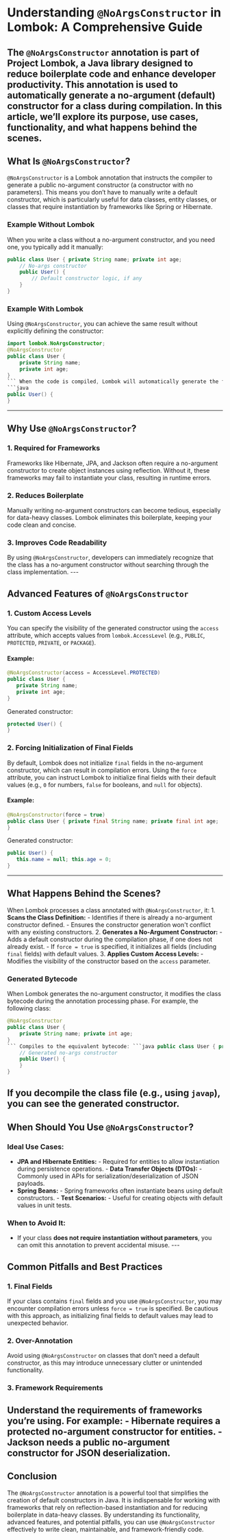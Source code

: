 # Understanding `@NoArgsConstructor` in Lombok: A Comprehensive Guide
The `@NoArgsConstructor` annotation is part of **Project Lombok**, a Java library designed to reduce boilerplate code and enhance developer productivity. This annotation is used to 
automatically generate a no-argument (default) constructor for a class during compilation. In this article, we’ll explore its purpose, use cases, functionality, and what happens behind 
the scenes. 
---
## What Is `@NoArgsConstructor`?
`@NoArgsConstructor` is a Lombok annotation that instructs the compiler to generate a public no-argument constructor (a constructor with no parameters). This means you don’t have to 
manually write a default constructor, which is particularly useful for data classes, entity classes, or classes that require instantiation by frameworks like Spring or Hibernate.
### Example Without Lombok
When you write a class without a no-argument constructor, and you need one, you typically add it manually: 
```java 
public class User { private String name; private int age;
    // No-args constructor
    public User() {
        // Default constructor logic, if any
    }
}
```
### Example With Lombok
Using `@NoArgsConstructor`, you can achieve the same result without explicitly defining the constructor: 
```java 
import lombok.NoArgsConstructor; 
@NoArgsConstructor 
public class User { 
    private String name; 
    private int age;
}
``` When the code is compiled, Lombok will automatically generate the following constructor: 
```java 
public User() {
}
```
---
## Why Use `@NoArgsConstructor`?
### 1. **Required for Frameworks**
Frameworks like Hibernate, JPA, and Jackson often require a no-argument constructor to create object instances using reflection. Without it, these frameworks may fail to instantiate 
your class, resulting in runtime errors.
### 2. **Reduces Boilerplate**
Manually writing no-argument constructors can become tedious, especially for data-heavy classes. Lombok eliminates this boilerplate, keeping your code clean and concise.
### 3. **Improves Code Readability**
By using `@NoArgsConstructor`, developers can immediately recognize that the class has a no-argument constructor without searching through the class implementation. ---
## Advanced Features of `@NoArgsConstructor`
### 1. **Custom Access Levels**
You can specify the visibility of the generated constructor using the `access` attribute, which accepts values from `lombok.AccessLevel` (e.g., `PUBLIC`, `PROTECTED`, `PRIVATE`, or 
`PACKAGE`).
#### Example:
```java 
@NoArgsConstructor(access = AccessLevel.PROTECTED) 
public class User { 
   private String name; 
   private int age;
}
``` 
Generated constructor: 
```java 
protected User() {
}
```
### 2. **Forcing Initialization of Final Fields**
By default, Lombok does not initialize `final` fields in the no-argument constructor, which can result in compilation errors. Using the `force` attribute, you can instruct Lombok to 
initialize final fields with their default values (e.g., `0` for numbers, `false` for booleans, and `null` for objects).
#### Example:
```java
@NoArgsConstructor(force = true)
public class User { private final String name; private final int age;
}
``` 

Generated constructor: 
```java 
public User() { 
   this.name = null; this.age = 0;
}
```
---
## What Happens Behind the Scenes?
When Lombok processes a class annotated with `@NoArgsConstructor`, it: 1. **Scans the Class Definition:** - Identifies if there is already a no-argument constructor defined. - Ensures 
   the constructor generation won't conflict with any existing constructors.
2. **Generates a No-Argument Constructor:** - Adds a default constructor during the compilation phase, if one does not already exist. - If `force = true` is specified, it initializes 
   all fields (including `final` fields) with default values.
3. **Applies Custom Access Levels:** - Modifies the visibility of the constructor based on the `access` parameter.
### Generated Bytecode
When Lombok generates the no-argument constructor, it modifies the class bytecode during the annotation processing phase. For example, the following class: 

```java
@NoArgsConstructor 
public class User {
    private String name; private int age;
}
``` Compiles to the equivalent bytecode: ```java public class User { private String name; private int age;
    // Generated no-args constructor
    public User() {
    }
}
```
If you decompile the class file (e.g., using `javap`), you can see the generated constructor.
---
## When Should You Use `@NoArgsConstructor`?
### Ideal Use Cases:
- **JPA and Hibernate Entities:** - Required for entities to allow instantiation during persistence operations. - **Data Transfer Objects (DTOs):** - Commonly used in APIs for 
  serialization/deserialization of JSON payloads.
- **Spring Beans:** - Spring frameworks often instantiate beans using default constructors. - **Test Scenarios:** - Useful for creating objects with default values in unit tests.
### When to Avoid It:
- If your class **does not require instantiation without parameters**, you can omit this annotation to prevent accidental misuse. ---
## Common Pitfalls and Best Practices
### 1. **Final Fields**
If your class contains `final` fields and you use `@NoArgsConstructor`, you may encounter compilation errors unless `force = true` is specified. Be cautious with this approach, as 
initializing final fields to default values may lead to unexpected behavior.
### 2. **Over-Annotation**
Avoid using `@NoArgsConstructor` on classes that don’t need a default constructor, as this may introduce unnecessary clutter or unintended functionality.
### 3. **Framework Requirements**
Understand the requirements of frameworks you’re using. For example: - Hibernate requires a **protected** no-argument constructor for entities. - Jackson needs a **public** no-argument 
   constructor for JSON deserialization.
---
## Conclusion
The `@NoArgsConstructor` annotation is a powerful tool that simplifies the creation of default constructors in Java. It is indispensable for working with frameworks that rely on 
reflection-based instantiation and for reducing boilerplate in data-heavy classes. By understanding its functionality, advanced features, and potential pitfalls, you can use 
`@NoArgsConstructor` effectively to write clean, maintainable, and framework-friendly code.
